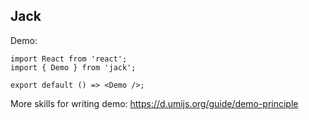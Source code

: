 
## Jack

Demo:

```tsx
import React from 'react';
import { Demo } from 'jack';

export default () => <Demo />;
```

More skills for writing demo: https://d.umijs.org/guide/demo-principle
